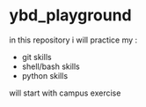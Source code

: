 # ybd_playground
in this repository i will practice my :  
- git skills
- shell/bash skills
- python skills

will start with campus exercise 

